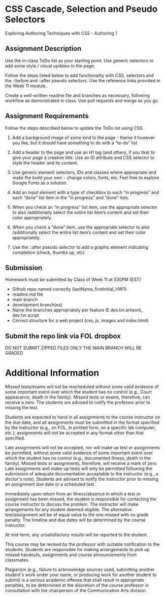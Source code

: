 
# CSS Cascade, Selection and Pseudo Selectors

Exploring Authoring Techniques with CSS - Authoring 1

## Assignment Description

Use the in-class ToDo list as your starting point. Use generic selectors to add some style /
visual updates to the page.

Follow the steps listed below to add functionality with CSS, selectors and the ::before and
::after pseudo selectors. Use the reference links provided in the Week 11 module..

Create a well-written readme file and branches as necessary, following workflow as
demonstrated in class. Use pull requests and merge as you go.

## Assignment Requirements
Follow the steps described below to update the ToDo list using CSS.
1. Add a background image of some kind to the page - theme it however you like, but it
should have something to do with a “to-do” list

2. Add a header to the page and use an H1 tag (and others, if you like) to give your
page a creative title. Use an ID attribute and CSS selector to style the header and its
content.

3. Use generic element selectors, IDs and classes where appropriate and make the
build your own - change colors, fonts, etc. Feel free to explore Google Fonts as a
solution.

4. Add an input element with a type of checkbox to each “in progress” and each “done”
list item in the “in progress” and “done” lists.

5. When you check an “in progress” list item, use the appropriate selector to also
/additionally select the entire list item’s content and set their color appropriately.

6. When you check a “done” item, use the appropriate selector to also /additionally
select the entire list item’s content and set their color appropriately.
7. Use the ::after pseudo selector to add a graphic element indicating completion
(check, thumbs up, etc)

## Submission
Homework must be submitted by Class of Week 11 at 530PM (EST)
- Github repo named correctly (lastName_firstInitial_HW1):
- readme.md file
- main branch
- development branch(es)
- Name the branches appropriately per feature IE des.tvr.artwork, dev.tvr.script
- Correct structure for a web project (css, js, images and index.html)

## Submit the repo link via FOL dropbox
DO NOT SUBMIT ZIPPED FILES
ONLY THE MAIN BRANCH WILL BE GRADED

# Additional Information
Missed tests/exams will not be rescheduled without some valid evidence of some important
event over which the student has no control (e.g., Court appearance, death in the family).
Missed tests or exams, therefore, can receive a zero. The students are advised to notify the
professor prior to missing the test.

Students are expected to hand in all assignments to the course instructor on the due date,
and all assignments must be submitted in the format specified by the instructor (e.g., on
FOL, in printed form, on a specific lab computer, etc.); assignments will not be accepted in
any format other than that specified.

Late assignments will not be accepted, nor will make up test or assignments be permitted,
without some valid evidence of some important event over which the student has no control
(e.g., documented illness, death in the family). Missed tests or assignments, therefore, will
receive a mark of zero. Late assignments and make-up tests will only be permitted following
the submission of adequate documentation acceptable to the instructor (e.g., a doctor's
note). Students are advised to notify the instructor prior to missing an assignment due date
or a scheduled test.

Immediately upon return from an illness/absence in which a test or assignment has been
missed, the student is responsible for contacting the course instructor to discuss the
problem. The instructor will make arrangements for any student deemed eligible. The
alternative test/assignment will be of equal value to the one missed with no grade penalty.
The timeline and due dates will be determined by the course instructor.

At mid-term, any unsatisfactory results will be reported to the student.

This course may be revised by the professor with suitable notification to the students.
Students are responsible for making arrangements to pick up missed handouts, assignments
and course announcements from classmates.

Plagiarism (e.g., failure to acknowledge sources used, submitting another student's work
under your name, or producing work for another student to submit) is a serious academic
offense that shall result in appropriate penalties, to be determined at the discretion of the
course professor in consultation with the chairperson of the Communication Arts division.
